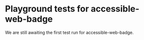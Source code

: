 # Playground tests for accessible-web-badge
We are still awaiting the first test run for accessible-web-badge.
